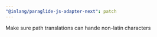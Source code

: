 ```yaml
---
"@inlang/paraglide-js-adapter-next": patch
---
```


Make sure path translations can hande non-latin characters

